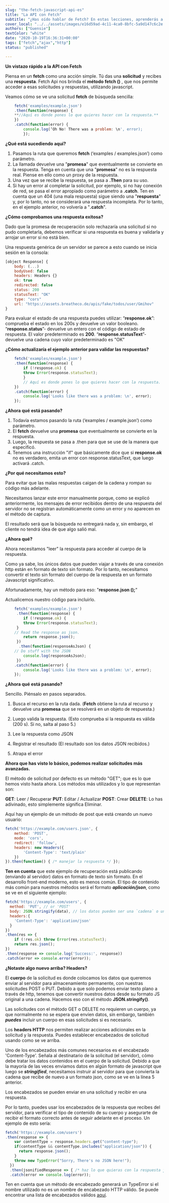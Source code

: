 ```yaml
---
slug: "the-fetch-javascript-api-es"
title: "La API con Fetch"
subtitle: "¿Has oído hablar de Fetch? En estas lecciones, aprenderás a cómo solicitar información de otras API y utilizar esos datos con la tecnología más utilizada para ese propósito."
cover_local: "../../assets/images/e16d59ad-4c11-4ca0-8bfc-5a9d147c6c2e.jpeg"
authors: ["Guensie"]
textColor: "white"
date: "2020-10-19T16:36:31+00:00"
tags: ["fetch","ajax","http"]
status: "published"

---
```


**Un vistazo rápido a la API con Fetch**

Piensa en un **fetch** como una acción simple. Tú das una **solicitud** y recibes una **respuesta**. Fetch Api nos brinda el **método** **fetch ()** , que nos permite acceder a esas solicitudes y respuestas, utilizando javascript.

Veamos cómo se ve una solicitud **fetch** de búsqueda sencilla:

```javascript
    fetch('examples/example.json')
    .then(function(response) {
    **//Aquí es donde pones lo que quieres hacer con la respuesta.**
    })
    .catch(function(error) {
	    console.log(‘Oh No! There was a problem: \n', error);
	    });
```

**¿Qué está sucediendo aquí?**

 1. Pasamos la ruta que queremos **fetch** (‘examples / examples.json’) como parámetro.
 2. La llamada devuelve una "**promesa**" que eventualmente se convierte en la respuesta. Tenga en cuenta que una "**promesa**" no es la respuesta real. Piense en ello como un proxy de la respuesta.
 3. Una vez que se recibe la respuesta, se pasa a **.Then** para su uso.
 4. Si hay un error al completar la solicitud, por ejemplo, si no hay conexión de red, se pasa el error apropiado como parámetro a **.catch**. Ten en cuenta que un 404 (una mala respuesta) sigue siendo una "**respuesta**" y, por lo tanto, no se considerará una respuesta incompleta. Por lo tanto, en el ejemplo anterior, no volvería a "**.catch**".

**¿Cómo comprobamos una respuesta exitosa?**

Dado que la promesa de recuperación solo rechazaría una solicitud si no pudo completarla, debemos verificar si una respuesta es buena y validarla y arrojar un error si no está bien.

Una respuesta genérica de un servidor se parece a esto cuando se inicia sesión en la consola:

```javascript
[object Response] {
	body: (...)
	bodyUsed: false
	headers: Headers {}
	ok: true
	redirected: false
	status: 200
	statusText: "OK"
	type: "cors"
	url: "https://assets.breatheco.de/apis/fake/todos/user/Gmihov"
}	
```

Para evaluar el estado de una respuesta puedes utilizar:
“**response.ok**”: comprueba el estado en los 200s y devuelve un valor booleano.
“**response.status**”- devuelve un entero con el código de estado de respuesta. El valor predeterminado es **200**.
“**response.statusText**”- devuelve una cadena cuyo valor predeterminado es "OK"

**¿Cómo actualizaría el ejemplo anterior para validar las respuestas?**

```javascript
    fetch('examples/example.json')
    .then(function(response) {
	    if (!response.ok) {
	    throw Error(response.statusText);
		}
		// Aquí es donde pones lo que quieres hacer con la respuesta.
	})
	.catch(function(error) {
		console.log('Looks like there was a problem: \n', error);
	});
```

**¿Ahora qué está pasando?**

1) Todavía estamos pasando la ruta (‘examples / example.json’) como parámetro.
2) El **fetch** devuelve una **promesa** que eventualmente se convierte en la respuesta.
3) Luego, la respuesta se pasa a .then para que se use de la manera que especificó.
4) Tenemos una instrucción "if" que básicamente dice que si **response.ok** no es verdadero, emita un error con response.statusText, que luego activará .catch.

**¿Por qué necesitamos esto?**

 Para evitar que las malas respuestas caigan de la cadena y rompan su código más adelante.

 Necesitamos lanzar este error manualmente porque, como se explicó anteriormente, los mensajes de error recibidos dentro de una respuesta del servidor no se registran automáticamente como un error y no aparecen en el método de captura.

 El resultado será que la búsqueda no entregará nada y, sin embargo, el cliente no tendrá idea de que algo salió mal.
 
**¿Ahora qué?**

Ahora necesitamos "leer" la respuesta para acceder al cuerpo de la respuesta.

Como ya sabe, los únicos datos que pueden viajar a través de una conexión http están en formato de texto sin formato. Por lo tanto, necesitamos convertir el texto sin formato del cuerpo de la respuesta en un formato Javascript significativo.

 Afortunadamente, hay un método para eso: "**response.json ();**"

Actualicemos nuestro código para incluirlo.

```javascript
    fetch('examples/example.json')
	 .then(function(response) {
		if (!response.ok) {
	    throw Error(response.statusText);
	 }
    // Read the response as json.
	    return response.json();
	 })
	  .then(function(responseAsJson) {
    // Do stuff with the JSON
	    console.log(responseAsJson);
	 })
    .catch(function(error) {
	    console.log('Looks like there was a problem: \n', error);
    });
```

**¿Ahora qué está pasando?**

Sencillo. Piénsalo en pasos separados.

1) Busca el recurso en la ruta dada.
(**Fetch** obtiene la ruta al recurso y devuelve una **promesa** que se resolverá en un objeto de respuesta.)  
  
2) Luego valida la respuesta.
(Esto comprueba si la respuesta es válida (200 s). Si no, salta al paso 5.)

3) Lee la respuesta como JSON

4) Registrar el resultado
(El resultado son los datos JSON recibidos.)

5) Atrapa el error

**Ahora que has visto lo básico, podemos realizar solicitudes más avanzadas.**

El método de solicitud por defecto es un método "GET"; que es lo que hemos visto hasta ahora. Los métodos más utilizados y lo que representan son:

**GET**: Leer / Recuperar
**PUT**: Editar / Actualizar
**POST**: Crear 
**DELETE**: Lo has adivinado, esto simplemente significa Eliminar. 

Aquí hay un ejemplo de un método de post que está creando un nuevo usuario:

```javascript
fetch('https://example.com/users.json', {
	method: 'POST', 
	mode: 'cors', 
	redirect: 'follow',
	headers: new Headers({
		'Content-Type': 'text/plain'
	})
}).then(function() { /* manejar la respuesta */ });
``` 

**Ten en cuenta** que este ejemplo de recuperación está publicando (enviando al servidor) datos en formato de texto sin formato. En el desarrollo front-end moderno, esto es menos común. El tipo de contenido más común para nuestros métodos será el formato ***aplicación/json***, como se ve en el siguiente ejemplo:

```js
fetch('https://example.com/users', {
  method: 'PUT', // or 'POST'
  body: JSON.stringify(data), // los datos pueden ser una `cadena` o un {objeto} que proviene de algún lugar más arriba en nuestra aplicación
  headers:{
    'Content-Type': 'application/json'
  }
})
.then(res => {
	if (!res.ok) throw Error(res.statusText);
	return res.json();
})
.then(response => console.log('Success:', response))
.catch(error => console.error(error));
```

**¿Notaste algo nuevo arriba? Headers?** 

El **cuerpo** de la solicitud es donde colocamos los datos que queremos enviar al servidor para almacenamiento permanente, con nuestras solicitudes POST o PUT. Debido a que solo podemos enviar texto plano a través de http, tenemos que convertir nuestros datos desde su formato JS original a una cadena. Hacemos eso con el método **JSON.stringify()**.

Las solicitudes con el método GET o DELETE no requieren un cuerpo, ya que normalmente no se espera que envíen datos, sin embargo, también ***puedes*** incluir un cuerpo en esas solicitudes si es necesario.

Los **headers HTTP** nos permiten realizar acciones adicionales en la solicitud y la respuesta. Puedes establecer encabezados de solicitud usando como se ve arriba.

Uno de los encabezados más comunes necesarios es el encabezado 'Content-Type'. Señala al destinatario de la solicitud (el servidor), cómo debe tratar los datos contenidos en el cuerpo de la solicitud. Debido a que la mayoría de las veces enviamos datos en algún formato de javascript que luego se ***stringified***, necesitamos instruir al servidor para que convierta la cadena que recibe de nuevo a un formato json, como se ve en la línea 5 anterior.

Los encabezados se pueden enviar en una solicitud y recibir en una respuesta.

Por lo tanto, puedes usar los encabezados de la respuesta que recibes del servidor, para verificar el tipo de contenido de su cuerpo y asegurarte de recibir el formato correcto antes de seguir adelante en el proceso. Un ejemplo de esto sería:

```js
fetch('https://example.com/users')
.then(response => {
    var contentType = response.headers.get("content-type");
    if(contentType && contentType.includes("application/json")) {
      return response.json();
    }
    throw new TypeError("Sorry, There's no JSON here!");
  })
  .then(jsonifiedResponse => { /* haz lo que quieras con la respuesta jsonified */ })
  .catch(error => console.log(error));
```

Ten en cuenta que un método de encabezado generará un TypeError si el nombre utilizado no es un nombre de encabezado HTTP válido. Se puede encontrar una lista de encabezados válidos [aquí](https://developer.mozilla.org/en-US/docs/Web/HTTP/Headers).


